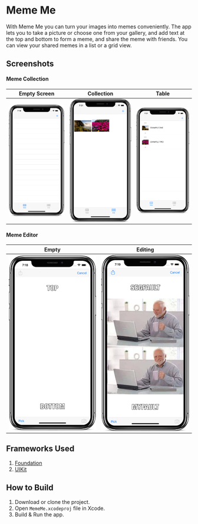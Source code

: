 # Meme Me
With Meme Me you can turn your images into memes conveniently. The app lets you to take a picture or choose one from your gallery, and add text at the top and bottom to form a meme, and share the meme with friends. You can view your shared memes in a list or a grid view.

## Screenshots

#### Meme Collection
| Empty Screen | Collection | Table |
| ------------ | ---------- | ----- |
| ![HomeListEmpty.png](Screenshots/home-list-empty.png) | ![HomeGridFilled.png](Screenshots/home-grid.png) | ![HomeListFilled.png](Screenshots/home-list.png) |

#### Meme Editor
| Empty | Editing |
| ----- | ------- |
| ![MemeEditorEmpty.png](Screenshots/meme-editor-empty.png) | ![MemeEditorFilled.png](Screenshots/meme-editor.png) |

## Frameworks Used
1. [Foundation](https://developer.apple.com/documentation/foundation)
2. [UIKit](https://developer.apple.com/documentation/uikit)

## How to Build
1. Download or clone the project.
2. Open `MemeMe.xcodeproj` file in Xcode.
3. Build & Run the app.